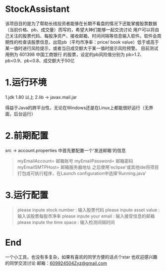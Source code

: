 # StockAssistant
  该项目目的是为了帮助长线投资者能够在长期不看盘的情况下还能掌握股票数据（当前价格、pb、成交量）而写的，希望大神们能够一起交流讨论
  用户可以将自己关注的股票代码、每股净资产、接收邮箱、时间间隔等信息输入软件。软件会周期性的检查该股票信息，出现pb（平均市净率：price/ book value）低于或高于某一值时进行风险提示，或者当日成交额大于某一值时提示风险预警。
  目前测试用例为 601398 中国工商银行 的股票，设定的pb风险值分别为 pb>1.2、pb<0.9、pb<0.8、成交额大于50亿

# 1.运行环境
1.jdk 1.80 以上
2.lib -> javax.mail.jar

得益于Java的跨平台性，无论在Windows还是在Linux上都能很好运行（无界面，后台运行）

# 2.前期配置
src -> account.properties 中首先要配置一个'发送邮箱'的信息
>    myEmailAccount=  邮箱账号
>    myEmailPassword= 邮箱密码
>    myEmailSMTPHost= 邮箱服务器地址
之后使用'eclipse'或其他ide将项目打包成可执行程序，在Launch configuration中选择'Running.java'

# 3.运行配置
>    please inpute stock number :
输入股票代码
>    please inpute asset value :
输入该股票每股市净率
>    please inpute your email :
输入接受信息的邮箱
>    please inpute the time space :
输入检测间隔时间

# End
一个小工具，也没有多复杂，如果有喜欢的同学方便的话点个star
也欢迎感兴趣的同学交流讨论
邮箱：609924504Zyz@gmail.com

